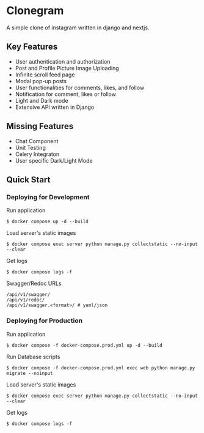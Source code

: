 # Clonegram
A simple clone of instagram written in django and nextjs.

## Key Features
* User authentication and authorization
* Post and Profile Picture Image Uploading
* Infinite scroll feed page
* Modal pop-up posts
* User functionalities for comments, likes, and follow
* Notification for comment, likes or follow
* Light and Dark mode
* Extensive API written in Django

## Missing Features
* Chat Component
* Unit Testing
* Celery Integraton
* User specific Dark/Light Mode

## Quick Start
### Deploying for Development
Run application
```
$ docker compose up -d --build
```

Load server's static images
```
$ docker compose exec server python manage.py collectstatic --no-input --clear
```

Get logs
```
$ docker compose logs -f
```

Swagger/Redoc URLs
```
/api/v1/swagger/
/api/v1/redoc/
/api/v1/swagger.<format>/ # yaml/json
```


### Deploying for Production
Run application
```
$ docker compose -f docker-compose.prod.yml up -d --build
```

Run Database scripts
```
$ docker compose -f docker-compose.prod.yml exec web python manage.py migrate --noinput
```

Load server's static images
```
$ docker compose exec server python manage.py collectstatic --no-input --clear
```

Get logs
```
$ docker compose logs -f
```
